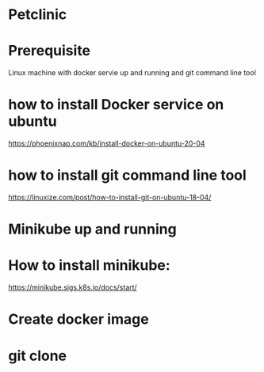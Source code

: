 # Petclinic

# Prerequisite 
Linux machine with docker servie up and running and git command line tool 

# how to install Docker service on ubuntu
https://phoenixnap.com/kb/install-docker-on-ubuntu-20-04

# how to install git command line tool 
https://linuxize.com/post/how-to-install-git-on-ubuntu-18-04/


# Minikube up and running  
# How to install minikube:
https://minikube.sigs.k8s.io/docs/start/


# Create docker image 
# git clone 
